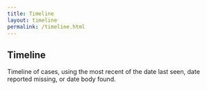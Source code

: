 ```yaml
---
title: Timeline
layout: timeline
permalink: /timeline.html
---
```


## Timeline

Timeline of cases, using the most recent of the date last seen, date reported missing, or date body found.